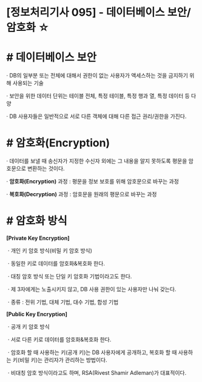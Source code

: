 

# [정보처리기사 095] - 데이터베이스 보안/암호화 ☆



# **# 데이터베이스 보안**

· DB의 일부분 또는 전체에 대해서 권한이 없는 사용자가 액세스하는 것을 금지하기 위해 사용되는 기술

· 보안을 위한 데이터 단위는 테이블 전체, 특정 테이블, 특정 행과 열, 특정 데이터 등 다양

· DB 사용자들은 일반적으로 서로 다른 객체에 대해 다른 접근 권리/권한을 가진다.



# **# 암호화(Encryption)**

· 데이터를 보낼 때 송신자가 지정한 수신자 외에는 그 내용을 알지 못하도록 평문을 암호문으로 변환하는 것이다.

· **암호화(Encryption)** 과정 : 평문을 정보 보호를 위해 암호문으로 바꾸는 과정

· **복호화(Decryption)** 과정 : 암호문을 원래의 평문으로 바꾸는 과정



# **# 암호화 방식**

**[Private Key Encryption]**

​    · 개인 키 암호 방식(비밀 키 암호 방식)

​    · 동일한 키로 데이터를 암호화&복호화 한다.

​    · 대칭 암호 방식 또는 단일 키 암호화 기법이라고도 한다.

​    · 제 3자에게는 노출시키지 않고, DB 사용 권한이 있는 사용자만 나눠 갖는다.

​    · 종류 : 전위 기법, 대체 기법, 대수 기법, 합성 기법



**[Public Key Encryption]**

​    · 공개 키 암호 방식

​    · 서로 다른 키로 데이터를 암호화&복호화 한다.

​    · 암호화 할 때 사용하는 키(공개 키)는 DB 사용자에게 공개하고, 복호화 할 때 사용하는 키(비밀 키)는 관리자가 관리하는 방법이다.

​    · 비대칭 암호 방식이라고도 하며, RSA(Rivest Shamir Adleman)가 대표적이다.